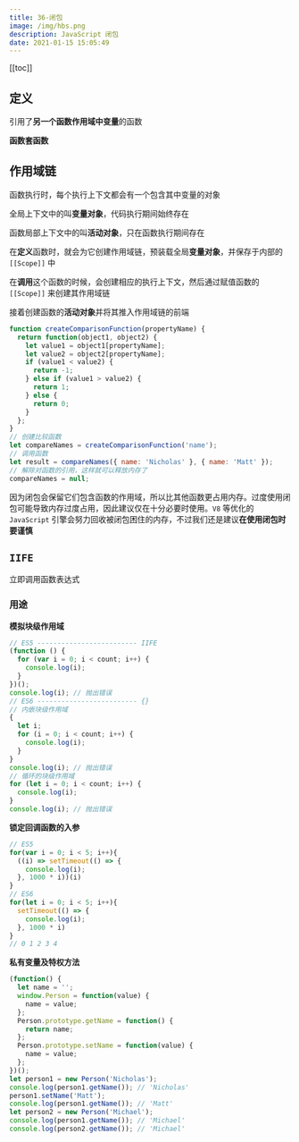 ```yaml
---
title: 36-闭包
image: /img/hbs.png
description: JavaScript 闭包
date: 2021-01-15 15:05:49
---
```


[[toc]]

## 定义

引用了**另一个函数作用域中变量**的函数

**函数套函数**

## 作用域链

函数执行时，每个执行上下文都会有一个包含其中变量的对象

全局上下文中的叫**变量对象**，代码执行期间始终存在

函数局部上下文中的叫**活动对象**，只在函数执行期间存在

在**定义**函数时，就会为它创建作用域链，预装载全局**变量对象**，并保存于内部的 `[[Scope]]` 中

在**调用**这个函数的时候，会创建相应的执行上下文，然后通过赋值函数的 `[[Scope]]` 来创建其作用域链

接着创建函数的**活动对象**并将其推入作用域链的前端

```js
function createComparisonFunction(propertyName) {
  return function(object1, object2) {
    let value1 = object1[propertyName];
    let value2 = object2[propertyName];
    if (value1 < value2) {
      return -1;
    } else if (value1 > value2) {
      return 1;
    } else {
      return 0;
    }
  };
} 
// 创建比较函数
let compareNames = createComparisonFunction('name');
// 调用函数
let result = compareNames({ name: 'Nicholas' }, { name: 'Matt' });
// 解除对函数的引用，这样就可以释放内存了
compareNames = null; 
```

因为闭包会保留它们包含函数的作用域，所以比其他函数更占用内存。过度使用闭包可能导致内存过度占用，因此建议仅在十分必要时使用。`V8` 等优化的 `JavaScript` 引擎会努力回收被闭包困住的内存，不过我们还是建议**在使用闭包时要谨慎**

## `IIFE`

立即调用函数表达式

### 用途

**模拟块级作用域**

```js
// ES5 ------------------------- IIFE
(function () {
  for (var i = 0; i < count; i++) {
    console.log(i);
  }
})();
console.log(i); // 抛出错误
// ES6 ------------------------- {}
// 内嵌块级作用域
{
  let i;
  for (i = 0; i < count; i++) {
    console.log(i);
  }
}
console.log(i); // 抛出错误
// 循环的块级作用域
for (let i = 0; i < count; i++) {
  console.log(i);
}
console.log(i); // 抛出错误
```

**锁定回调函数的入参**

```js
// ES5
for(var i = 0; i < 5; i++){
  ((i) => setTimeout(() => {
    console.log(i);
  }, 1000 * i))(i)
}
// ES6
for(let i = 0; i < 5; i++){
  setTimeout(() => {
    console.log(i);
  }, 1000 * i)
}
// 0 1 2 3 4
```

**私有变量及特权方法**

```js
(function() {
  let name = '';
  window.Person = function(value) {
    name = value;
  };
  Person.prototype.getName = function() {
    return name;
  };
  Person.prototype.setName = function(value) {
    name = value;
  };
})();
let person1 = new Person('Nicholas');
console.log(person1.getName()); // 'Nicholas'
person1.setName('Matt');
console.log(person1.getName()); // 'Matt'
let person2 = new Person('Michael');
console.log(person1.getName()); // 'Michael'
console.log(person2.getName()); // 'Michael' 
```